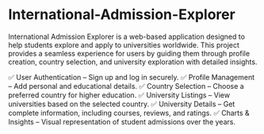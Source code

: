 # International-Admission-Explorer
International Admission Explorer is a web-based application designed to help students explore and apply to universities worldwide. This project provides a seamless experience for users by guiding them through profile creation, country selection, and university exploration with detailed insights.

✅ User Authentication – Sign up and log in securely.
✅ Profile Management – Add personal and educational details.
✅ Country Selection – Choose a preferred country for higher education.
✅ University Listings – View universities based on the selected country.
✅ University Details – Get complete information, including courses, reviews, and ratings.
✅ Charts & Insights – Visual representation of student admissions over the years.
